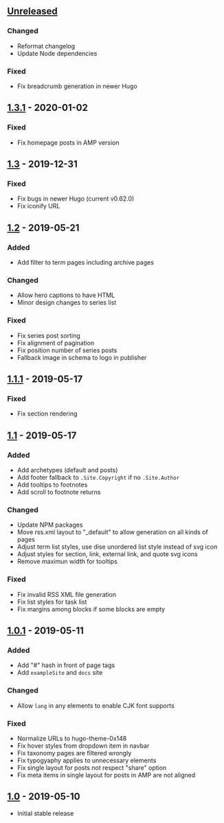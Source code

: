 ## [Unreleased]
### Changed
- Reformat changelog
- Update Node dependencies

### Fixed
- Fix breadcrumb generation in newer Hugo

## [1.3.1] - 2020-01-02
### Fixed
- Fix homepage posts in AMP version

## [1.3] - 2019-12-31
### Fixed
- Fix bugs in newer Hugo (current v0.62.0)
- Fix iconify URL

## [1.2] - 2019-05-21
### Added
- Add filter to term pages including archive pages

### Changed
- Allow hero captions to have HTML
- Minor design changes to series list

### Fixed
- Fix series post sorting
- Fix alignment of pagination
- Fix position number of series posts
- Fallback image in schema to logo in publisher

## [1.1.1] - 2019-05-17
### Fixed
- Fix section rendering

## [1.1] - 2019-05-17
### Added
- Add archetypes (default and posts)
- Add footer fallback to `.Site.Copyright` if no `.Site.Author`
- Add tooltips to footnotes
- Add scroll to footnote returns

### Changed
- Update NPM packages
- Move rss.xml layout to "_default" to allow generation on all kinds of pages
- Adjust term list styles, use dise unordered list style instead of svg icon
- Adjust styles for section, link, external link, and quote svg icons
- Remove maximun width for tooltips

### Fixed
- Fix invalid RSS XML file generation
- Fix list styles for task list
- Fix margins among blocks if some blocks are empty

## [1.0.1] - 2019-05-11
### Added
- Add "#" hash in front of page tags
- Add `exampleSite` and `docs` site

### Changed
- Allow `lang` in any elements to enable CJK font supports

### Fixed
- Normalize URLs to hugo-theme-0x148
- Fix hover styles from dropdown item in navbar
- Fix taxonomy pages are filtered wrongly
- Fix typogyaphy applies to unnecessary elements
- Fix single layout for posts not respect "share" option
- Fix meta items in single layout for posts in AMP are not aligned

## [1.0] - 2019-05-10
- Initial stable release

[Unreleased]: https://github.com/progamesigner/hugo-theme-0x148/compare/v1.3.1...HEAD
[1.3.1]: https://github.com/progamesigner/hugo-theme-0x148/releases/tag/v1.3.1
[1.3]: https://github.com/progamesigner/hugo-theme-0x148/releases/tag/v1.3
[1.2]: https://github.com/progamesigner/hugo-theme-0x148/releases/tag/v1.2
[1.1.1]: https://github.com/progamesigner/hugo-theme-0x148/releases/tag/v1.1.1
[1.1]: https://github.com/progamesigner/hugo-theme-0x148/releases/tag/v1.1
[1.0.1]: https://github.com/progamesigner/hugo-theme-0x148/releases/tag/v1.0.1
[1.0]: https://github.com/progamesigner/hugo-theme-0x148/releases/tag/v1.0
